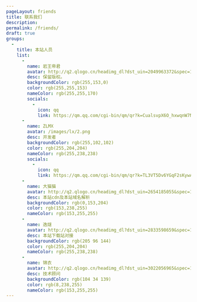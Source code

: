 ```yaml
---
pageLayout: friends
title: 联系我们
description: 
permalink: /friends/
draft: true
groups:
  -
    title: 本站人员
    list:
      -
        name: 岩王帝君
        avatar: http://q2.qlogo.cn/headimg_dl?dst_uin=2049963372&spec=100
        desc: 保留版权。
        backgroundColor: rgb(255,153,0)
        color: rgb(255,255,153)
        nameColor: rgb(255,255,170)
        socials:
          -
            icon: qq
            link: https://qm.qq.com/cgi-bin/qm/qr?k=CualsvpX6O_hxwqnW7NonQWrU8zfjKxy
      -
        name: ZLMX
        avatar: /images/lx/2.png
        desc: 开发者
        backgroundColor: rgb(255,102,102)
        color: rgb(255,204,204)
        nameColor: rgb(255,238,238)
        socials:        
          -
            icon: qq
            link: https://qm.qq.com/cgi-bin/qm/qr?k=TL3VT5Dv6YGqF2sKywANY_7Agea9T7JC        
      -
        name: 大猫猫
        avatar: http://q2.qlogo.cn/headimg_dl?dst_uin=2654185055&spec=100
        desc: 本站cdn及本站域名解析
        backgroundColor: rgb(0,153,204)
        color: rgb(153,238,255)
        nameColor: rgb(153,255,255)
      -
        name: 逸燧
        avatar: http://q2.qlogo.cn/headimg_dl?dst_uin=2833598659&spec=100
        desc: 本站下载站对接
        backgroundColor: rgb(205 96 144)
        color: rgb(255,204,204)
        nameColor: rgb(255,238,238)
      -
        name: 锦衣
        avatar: http://q2.qlogo.cn/headimg_dl?dst_uin=3022056965&spec=100
        desc: 技术顾问
        backgroundColor: rgb(104 34 139)
        color: rgb(8,238,255)
        nameColor: rgb(153,255,255)                
---
```


